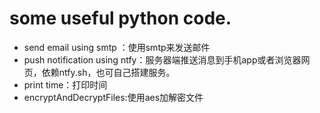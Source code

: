 # some useful python code.
- send email using smtp ：使用smtp来发送邮件
- push notification using ntfy：服务器端推送消息到手机app或者浏览器网页，依赖ntfy.sh，也可自己搭建服务。
- print time：打印时间
- encryptAndDecryptFiles:使用aes加解密文件
